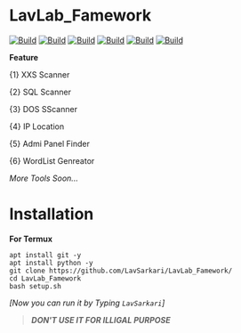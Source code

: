 # LavLab_Famework

[![Build](https://img.shields.io/badge/LavLab_Famework-blue.svg?maxAge=259200)](https://github.com/LavSarkari/LavLab_Famework)
[![Build](https://img.shields.io/badge/Supported_Android-Linux-orange.svg)]()
[![Build](https://img.shields.io/badge/Available-Termux-red.svg?maxAge=259200)](termux.com)
[![Build](https://img.shields.io/badge/Language-python-blue.svg?maxAge=259200)](python.org)
[![Build](https://img.shields.io/badge/GitHub-LavSarkari-blue.svg?style=flat)](https://github.com/LavSarkari)
[![Build](https://img.shields.io/badge/Instagram-LavSarkari-blue.svg?style=flat)](https://instagram.com/lav_sarkari)


**Feature**

{1} XXS Scanner

{2} SQL Scanner

{3} DOS SScanner  
                                                              
{4} IP Location

{5} Admi Panel Finder

{6} WordList Genreator

*More Tools Soon...*

# Installation
**For Termux**
```
apt install git -y
apt install python -y
git clone https://github.com/LavSarkari/LavLab_Famework/
cd LavLab_Famework
bash setup.sh
```
_[Now you can run it by Typing `LavSarkari`]_
>***DON'T USE IT FOR ILLIGAL PURPOSE***
